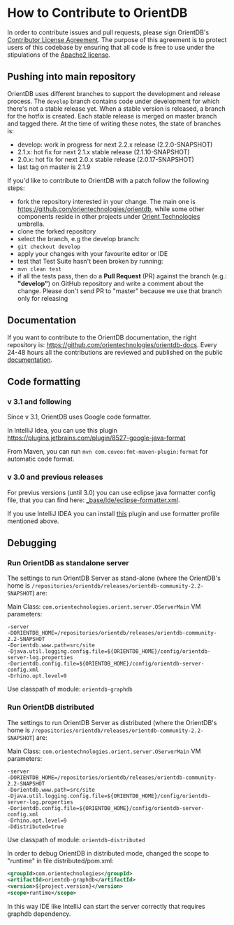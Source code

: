 
# How to Contribute to OrientDB

In order to contribute issues and pull requests, please sign OrientDB's [Contributor License Agreement](https://www.clahub.com/agreements/orientechnologies/orientdb). The purpose of this agreement is to protect users of this codebase by ensuring that all code is free to use under the stipulations of the [Apache2 license](http://www.apache.org/licenses/LICENSE-2.0.html).

## Pushing into main repository
OrientDB uses different branches to support the development and release process. 
The `develop` branch contains code under development for which there's not a stable release yet. 
When a stable version is released, a branch for the hotfix is created. 
Each stable release is merged on master branch and tagged there.
At the time of writing these notes, the state of branches is:

* develop: work in progress for next 2.2.x release (2.2.0-SNAPSHOT)
* 2.1.x: hot fix for next 2.1.x stable release (2.1.10-SNAPSHOT)
* 2.0.x: hot fix for next 2.0.x stable release (2.0.17-SNAPSHOT)
* last tag on master is 2.1.9  

If you'd like to contribute to OrientDB with a patch follow the following steps:
* fork the repository interested in your change. The main one is https://github.com/orientechnologies/orientdb, while some other components reside in other projects under [Orient Technologies](https://github.com/orientechnologies/) umbrella.
* clone the forked repository
* select the branch, e.g the develop branch: 
 * `git checkout develop`
* apply your changes with your favourite editor or IDE
* test that Test Suite hasn't been broken by running:
 * `mvn clean test`
* if all the tests pass, then do a **Pull Request** (PR) against the branch (e.g.: **"develop"**) on GitHub repository and write a comment about the change. Please don't send PR to "master" because we use that branch only for releasing

## Documentation

If you want to contribute to the OrientDB documentation, the right repository is: https://github.com/orientechnologies/orientdb-docs. Every 24-48 hours all the contributions are reviewed and published on the public [documentation](http://orientdb.com/docs/last/).

## Code formatting

### v 3.1 and following

Since v 3.1, OrientDB uses Google code formatter. 

In IntelliJ Idea, you can use this plugin https://plugins.jetbrains.com/plugin/8527-google-java-format

From Maven, you can run `mvn com.coveo:fmt-maven-plugin:format` for automatic code format. 

### v 3.0 and previous releases

For previus versions (until 3.0) you can use eclipse java formatter config file, that you can find here: [_base/ide/eclipse-formatter.xml](https://github.com/orientechnologies/orientdb/blob/master/_base/ide/eclipse-formatter.xml).

If you use IntelliJ IDEA you can install [this](http://plugins.jetbrains.com/plugin/?id=6546) plugin and use formatter profile mentioned above.

## Debugging

### Run OrientDB as standalone server
The settings to run OrientDB Server as stand-alone (where the OrientDB's home is `/repositories/orientdb/releases/orientdb-community-2.2-SNAPSHOT`) are:

Main Class: `com.orientechnologies.orient.server.OServerMain`
VM parameters: 
```
-server
-DORIENTDB_HOME=/repositories/orientdb/releases/orientdb-community-2.2-SNAPSHOT
-Dorientdb.www.path=src/site
-Djava.util.logging.config.file=${ORIENTDB_HOME}/config/orientdb-server-log.properties
-Dorientdb.config.file=${ORIENTDB_HOME}/config/orientdb-server-config.xml
-Drhino.opt.level=9
```
Use classpath of module: `orientdb-graphdb`


### Run OrientDB distributed
The settings to run OrientDB Server as distributed (where the OrientDB's home is `/repositories/orientdb/releases/orientdb-community-2.2-SNAPSHOT`) are:

Main Class: `com.orientechnologies.orient.server.OServerMain`
VM parameters: 
```
-server
-DORIENTDB_HOME=/repositories/orientdb/releases/orientdb-community-2.2-SNAPSHOT
-Dorientdb.www.path=src/site
-Djava.util.logging.config.file=${ORIENTDB_HOME}/config/orientdb-server-log.properties
-Dorientdb.config.file=${ORIENTDB_HOME}/config/orientdb-server-config.xml
-Drhino.opt.level=9
-Ddistributed=true
```
Use classpath of module: `orientdb-distributed`

In order to debug OrientDB in distributed mode, changed the scope to "runtime" in file distributed/pom.xml:

```xml
<groupId>com.orientechnologies</groupId>
<artifactId>orientdb-graphdb</artifactId>
<version>${project.version}</version>
<scope>runtime</scope>
```

In this way IDE like IntelliJ can start the server correctly that requires graphdb dependency.

